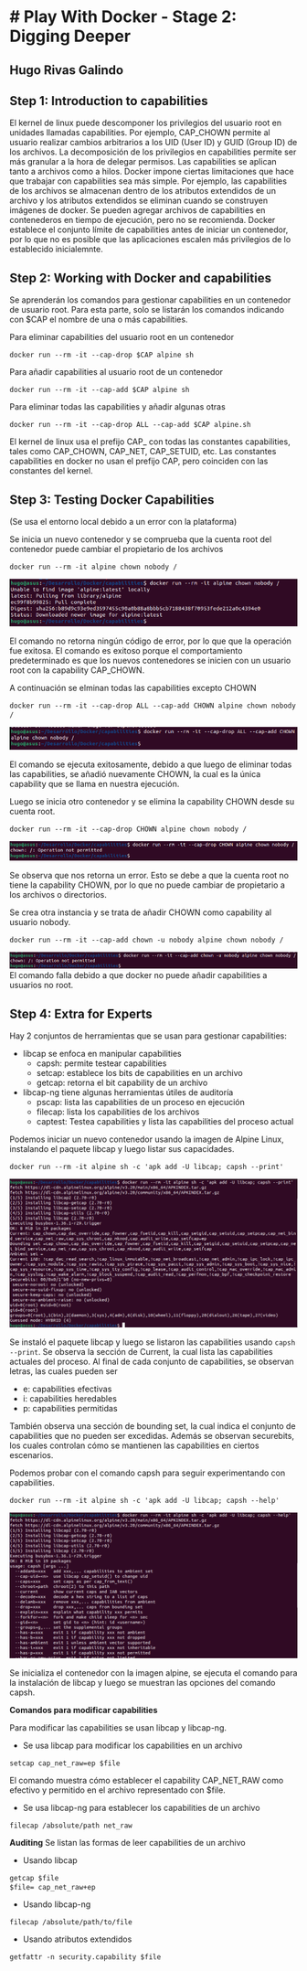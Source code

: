 # # Play With Docker - Stage 2: Digging Deeper
## Hugo Rivas Galindo

## Step 1: Introduction to capabilities

El kernel de linux puede descomponer los privilegios del usuario root en unidades llamadas capabilities. Por ejemplo, CAP_CHOWN permite al usuario realizar cambios arbitrarios a los UID (User ID) y GUID (Group ID) de los archivos. La decomposición de los privilegios en capabilities permite ser más granular a la hora de delegar permisos.
Las capabilities se aplican tanto a archivos como a hilos. Docker impone ciertas limitaciones que hace que trabajar con capabilities sea más simple. Por ejemplo, las capabilities de los archivos se almacenan dentro de los atributos extendidos de un archivo y los atributos extendidos se eliminan cuando se construyen imágenes de docker.
Se pueden agregar archivos de capabilities en contenederos en tiempo de ejecución, pero no se recomienda. Docker establece el conjunto límite de capabilities antes de iniciar un contenedor, por lo que no es posible que las aplicaciones escalen más privilegios de lo establecido inicialemnte.

## Step 2: Working with Docker and capabilities

Se aprenderán los comandos para gestionar capabilities en un contenedor de usuario root. Para esta parte, solo se listarán los comandos indicando con $CAP el nombre de una o más capabilities. 

Para eliminar capabilities del usuario root en un contenedor
```
docker run --rm -it --cap-drop $CAP alpine sh
```
Para añadir capabilities al usuario root de un contenedor
```
docker run --rm -it --cap-add $CAP alpine sh
```
Para eliminar todas las capabilities y añadir algunas otras
```
docker run --rm -it --cap-drop ALL --cap-add $CAP alpine.sh
```

El kernel de linux usa el prefijo CAP_ con todas las constantes capabilities, tales como CAP_CHOWN, CAP_NET, CAP_SETUID, etc. Las constantes capabilities en docker no usan el prefijo CAP, pero coinciden con las constantes del kernel.


## Step 3: Testing Docker Capabilities

(Se usa el entorno local debido a un error con la plataforma)

Se inicia un nuevo contenedor y se comprueba que la cuenta root del contenedor puede cambiar el propietario de los archivos
```
docker run --rm -it alpine chown nobody /
```
![img](./img/img1.png)

El comando no retorna ningún código de error, por lo que que la operación fue exitosa. El comando es exitoso porque el comportamiento predeterminado es que los nuevos contenedores se inicien con un usuario root con la capability CAP_CHOWN. 

A continuación se elminan todas las capabilities excepto CHOWN
```
docker run --rm -it --cap-drop ALL --cap-add CHOWN alpine chown nobody /
```
![img](./img/img2.png)

El comando se ejecuta exitosamente, debido a que luego de eliminar todas las capabilities, se añadió nuevamente CHOWN, la cual es la única capability que se llama  en nuestra ejecución.

Luego se inicia otro contenedor y se elimina la capability CHOWN desde su cuenta root.

```
docker run --rm -it --cap-drop CHOWN alpine chown nobody /
```
![img](./img/img3.png)

Se observa que nos retorna un error. Esto se debe a que la cuenta root no tiene la capability CHOWN, por lo que no puede cambiar de propietario a los archivos o directorios. 

Se crea otra instancia y se trata de añadir CHOWN como capability al usuario nobody. 
```
docker run --rm -it --cap-add chown -u nobody alpine chown nobody /
```
![img](./img/img4.png)
El comando falla debido a que docker no puede añadir capabilities a usuarios no root. 

## Step 4: Extra for Experts

Hay 2 conjuntos de herramientas que se usan para gestionar capabilities:
- libcap se enfoca en manipular capabilities
    - capsh: permite testear capabilities
    - setcap: establece los bits de capabilities en un archivo
    - getcap: retorna el bit capability de un archivo
- libcap-ng tiene algunas herramientas útiles de auditoría
    - pscap: lista las capabilities de un proceso en ejecución
    - filecap: lista los capabilities de los archivos
    - captest: Testea capabilities y lista las capabilities del proceso actual

Podemos iniciar un nuevo contenedor usando la imagen de Alpine Linux, instalando el paquete libcap y luego listar sus capacidades.

```
docker run --rm -it alpine sh -c 'apk add -U libcap; capsh --print'
```
![img](./img/img5.png)

Se instaló el paquete libcap y luego se listaron las capabilities usando ```capsh --print```. 
Se observa la sección de Current, la cual lista las capabilities actuales del proceso. Al final de cada conjunto de capabilities, se observan letras, las cuales pueden ser
- e: capabilities efectivas
- i: capabilities heredables
- p: capabilities permitidas

También observa una sección de bounding set, la cual indica el conjunto de capabilities que no pueden ser excedidas.
Además se observan securebits, los cuales controlan cómo se mantienen las capabilities en ciertos escenarios.

Podemos probar con el comando capsh para seguir experimentando con capabilities.
```
docker run --rm -it alpine sh -c 'apk add -U libcap; capsh --help'
```

![img](./img/img6.png)

Se inicializa el contenedor con la imagen alpine, se ejecuta el comando para la instalación de libcap y luego se muestran las opciones del comando capsh.

**Comandos para modificar capabilities**

Para modificar las capabilities se usan libcap y libcap-ng. 

- Se usa libcap para modificar los capabilities en un archivo
```
setcap cap_net_raw=ep $file
```
El comando muestra cómo establecer el capability CAP_NET_RAW como efectivo y permitido en el archivo representado con $file. 

- Se usa libcap-ng para establecer los capabilities de un archivo
```
filecap /absolute/path net_raw
```

**Auditing**
Se listan las formas de leer capabilities de un archivo
- Usando libcap
```
getcap $file
$file= cap_net_raw+ep
```

- Usando libcap-ng
```
filecap /absolute/path/to/file
```

- Usando atributos extendidos
```
getfattr -n security.capability $file
```
